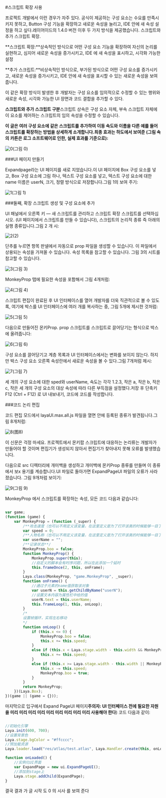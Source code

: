 #스크립트 확장 사용

프로젝트 개발에서 이런 경우가 자주 있다. 공식이 제공하는 구성 요소는 수요를 만족시키지 못하고, Button 구성 기능을 확장하고 새로운 속성을 늘리고, IDE 안에 새 속성 설정을 하고 싶다.레이어이드의 1.4.0 버전 이후 두 가지 방식을 제공했습니다. 스크립트와 추가 스크립트 확장.

​**스크립트 확장:**상속적인 방식으로 어떤 구성 요소 기능을 확장하여 자신의 논리를 실현하고, 심지어 새로운 속성을 증가시키고, IDE 에 새 속성을 표시하고, 시각화 가능한 설정

​**추가 스크립트:**비상속적인 방식으로, 부가된 방식으로 어떤 구성 요소를 증가시키고, 새로운 속성을 증가시키고, IDE 안에 새 속성을 표시할 수 있는 새로운 속성을 보여 줍니다.

이 같은 확장 방식이 발생한 후 개발자는 구성 요소를 임의적으로 수정할 수 있는 행위와 새로운 속성, 시각화 가능한 UI 장면과 코드 결합을 추가할 수 있다.

​**스크립트와 추가 스크립트 구분**스크립트 상속은 구성 요소 자체, 부속 스크립트 자체에 이 요소를 제어하는 스크립트의 임의 속성을 수정할 수 있습니다.

​**이 글은 여러 구성 요소에 같은 스크립트를 추가하여 이동 속도와 이름을 다른 예를 들어 스크립트를 확장하는 방법을 상세하게 소개합니다.최종 효과는 하도에서 보여준 (그림 속의 카튼은 로그 소프트웨어로 인한, 실제 효과를 기준으로):**

![0](img\0.gif)(그림 0)

###UI 페이지 만들기

Expandpage라는 UI 페이지를 새로 지었습니다.이 UI 페이지에 Box 구성 요소를 넣고, Box 구성 요소에 그림 하나, 텍스트 구성 요소를 넣고, 텍스트 구성 요소에 대한 name 이름은 userN, 크기, 정렬 방식으로 저장합니다.그림 1의 보여 주기:

![1](img\1.png)(그림 1)



###둘째, 확장 스크립트 생성 및 구성 요소에 추가

UI 패널에서 오른쪽 키 — 새 스크립트를 관리하고 스크립트 확장 스크립트를 선택하십시오. (UI 페이지에서 스크립트를 만들 수 있습니다), 스크립트의 논리적 종류 즉 아래의 실행 종류입니다.그림 2 개 시:

![2](img\2.png)(2)

단추를 누르면 항목 판넬에서 자동으로 prop 파일을 생성할 수 있습니다. 이 파일에서 상용되는 속성을 가져올 수 있습니다. 속성 목록을 참고할 수 있습니다. 그림 3의 시트를 참고할 수 있습니다.

![3](img\3.png)(그림 3)

MonkeyProp 탭에 필요한 속성을 포함해서 그림 4개처럼:

![4](img\4.png)(그림 4)

스크립트 편집이 완료된 후 UI 인터페이스를 열어 개발자를 더욱 직관적으로 볼 수 있도록, 여기에 박스를 UI 인터페이스에 여러 개를 복사하는 중, 그림 5개에 제시한 것처럼:

![5](img\5.png)(그림 5)

다음으로 만들어진 몬키Prop. prop 스크립트를 스크립트로 끌어당기는 형식으로 박스에 올려줍니다:

![6](img\6.gif)(그림 6)

구성 요소를 끌어당기고 계층 목록과 UI 인터페이스에서는 변화를 보이지 않는다. 하지만 박스 구성 요소 오른쪽 속성란에서 새로운 속성을 볼 수 있다.그림 7개처럼 제시:

![7](img\7.png)(그림 7)

세 개의 구성 요소에 대한 sped와 userName, 속도는 각각 1.2.3, 작은 a, 작은 b, 작은 c, 작은 세 개의 구성 요소의 대상 속성에 따라 다른 부득점을 설정했다.저장 후 단축키 F12 (Ctrl + F12) 로 UI 내보내기, 코드에 코드를 작성합니다.



###코드 논리 편집

코드 편집 모드에서 layaUI.max.all.js 파일을 열면 안에 등록된 종류가 발견됩니다.그림 8개처럼:

![8](img\8.png)(图8)


이 신문은 걱정 마세요. 프로젝트에서 몬키팝 스크립트에 대응하는 논리류는 개발자가 만들어야 할 것이며 편집기가 생성되지 않아서 편집기가 찾아내지 못해 오류를 발생했습니다.

다음으로 src 디렉터리에 개미백을 생성하고 개미백에 몬키Prop 종류를 만들며 이 종류에서 보x 용기를 계승합니다.UI 파일로 돌아가면 ExpandPageUI 파일의 오류가 사라졌습니다. 그림 9개처럼 보이기:

![9](img\9.png)(그림 9)

MonkeyProp 에서 스크립트를 확장하는 속성, 모든 코드 다음과 같습니다:


```typescript

var game;
(function (game) {
    var MonkeyProp = (function (_super) {
        /**攻击速度（也可以不用定义该变量，在这里定义是为了打开该类的时候能够一目了然的看到对应的脚本中添加了哪些属性）**/
        var speed = 0;
        /**人物名称（也可以不用定义该变量，在这里定义是为了打开该类的时候能够一目了然的看到对应的脚本中添加了哪些属性）**/
        var userName = "";
        /**记录状态**/
        MonkeyProp.boo = false;
        function MonkeyProp() {
            MonkeyProp.super(this);
            //自定义的脚本会有时序问题，所以在此添加一个延时
            this.frameOnce(2, this, onFrame);
        }
        Laya.class(MonkeyProp, "game.MonkeyProp", _super);
        function onFrame() {
            //通过子元素的name值获取该对象
            var userN = this.getChildByName("userN");
            //设置文本内容为属性栏中给的值
            userN.text = this.userName;
            this.frameLoop(1, this, onLoop);
        }
        /*
        设置帧循环，实现左右移动
        */
        function onLoop() {
            if (this.x <= 0) {
                MonkeyProp.boo = false;
                this.x += this.speed;
            }
            else if (this.x < Laya.stage.width - this.width && MonkeyProp.boo == false) {
                this.x += this.speed;
            }
            else if (this.x >= Laya.stage.width - this.width || MonkeyProp.boo == true) {
                this.x -= this.speed;
                MonkeyProp.boo = true;
            }
        }
        return MonkeyProp;
    })(Laya.Box);
})(game || (game = {}));
```


마지막으로 입구에서 Expand PageUI 페이지**주의자: UI 인터페이스 전에 필요한 자원을 미리 미리 미리 미리 미리 미리 미리 미리 미리 사용해야 한다**) 코드 다음과 같이:


```typescript

//初始化引擎
Laya.init(600, 700);
//设置背景色
Laya.stage.bgColor = "#ffcccc";
//预加载资源
Laya.loader.load("res/atlas/test.atlas", Laya.Handler.create(this, onLoaded));

function onLoaded() {
    //实例化UI界面
    var ExpandPage = new ui.ExpandPageUI();
    //添加到stage上
    Laya.stage.addChild(ExpandPage);
}
```


결국 결과 가 글 시작 도 0 의 시사 를 보여 준다




